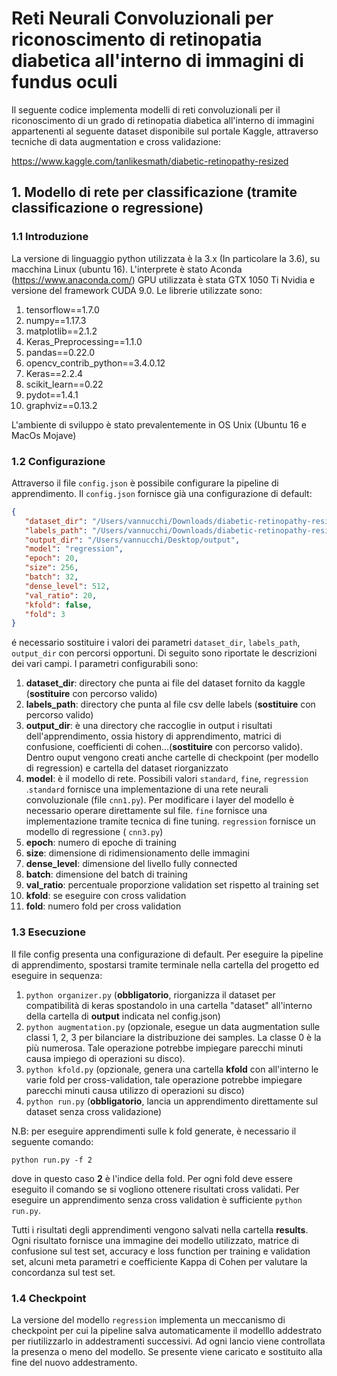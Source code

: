 # Reti Neurali Convoluzionali per riconoscimento di retinopatia diabetica all'interno di immagini di fundus oculi

Il seguente codice implementa modelli di reti convoluzionali per il riconoscimento di un grado di retinopatia diabetica all'interno di immagini appartenenti al seguente dataset disponibile sul portale Kaggle, attraverso tecniche di data augmentation e cross validazione: 

https://www.kaggle.com/tanlikesmath/diabetic-retinopathy-resized

## 1. Modello di rete per classificazione (tramite classificazione o regressione)

### 1.1 Introduzione

La versione di linguaggio python utilizzata è la 3.x (In particolare la 3.6), su macchina Linux (ubuntu 16). L'interprete è stato Aconda (https://www.anaconda.com/)
 GPU utilizzata è stata GTX 1050 Ti Nvidia e versione del framework CUDA 9.0.
Le librerie utilizzate sono:

1) tensorflow==1.7.0
2) numpy==1.17.3
3) matplotlib==2.1.2
4) Keras_Preprocessing==1.1.0
5) pandas==0.22.0
6) opencv_contrib_python==3.4.0.12
7) Keras==2.2.4
8) scikit_learn==0.22
9) pydot==1.4.1
10) graphviz==0.13.2

L'ambiente di sviluppo è stato prevalentemente in OS Unix (Ubuntu 16 e MacOs Mojave)

### 1.2 Configurazione

Attraverso il file `config.json` è possibile configurare la pipeline di apprendimento.
 Il `config.json` fornisce già una configurazione di default:

```json
{
   "dataset_dir": "/Users/vannucchi/Downloads/diabetic-retinopathy-resized/resized_train_cropped/resized_train_cropped",
   "labels_path": "/Users/vannucchi/Downloads/diabetic-retinopathy-resized/trainLabels_cropped.csv",
   "output_dir": "/Users/vannucchi/Desktop/output",
   "model": "regression",
   "epoch": 20,
   "size": 256,
   "batch": 32,
   "dense_level": 512,
   "val_ratio": 20,
   "kfold": false,
   "fold": 3
} 
```
é necessario sostituire i valori dei parametri `dataset_dir`, `labels_path`, `output_dir` con percorsi opportuni. Di seguito sono riportate le descrizioni dei vari campi.
I parametri configurabili sono:

1) **dataset_dir**: directory che punta ai file del dataset fornito da kaggle (**sostituire** con percorso valido)
2) **labels_path**: directory che punta al file csv delle labels (**sostituire** con percorso valido)
3) **output_dir**: è una directory che raccoglie in output i risultati dell'apprendimento, ossia history di apprendimento, matrici di confusione, coefficienti di cohen...(**sostituire** con percorso valido). Dentro ouput vengono creati anche cartelle di checkpoint (per modello di regression) e cartella del dataset riorganizzato
4) **model**: è il modello di rete. Possibili valori `standard`, `fine`, `regression` .`standard` fornisce una implementazione di una rete neurali convoluzionale (file `cnn1.py`). Per modificare i layer del modello è necessario operare direttamente sul file. `fine` fornisce una implementazione tramite tecnica di fine tuning.  `regression` fornisce un modello di regressione ( `cnn3.py`)
5) **epoch**: numero di epoche di training 
6) **size**: dimensione di ridimensionamento delle immagini
7) **dense_level**: dimensione del livello fully connected
8) **batch**: dimensione del batch di training
9) **val_ratio**: percentuale proporzione validation set rispetto al training set
10) **kfold**: se eseguire con cross validation
11) **fold**: numero fold per cross validation

### 1.3 Esecuzione

Il file config presenta una configurazione di default. Per eseguire la pipeline di apprendimento, spostarsi tramite terminale nella cartella del progetto ed eseguire in sequenza: 


1) `python organizer.py` (**obbligatorio**, riorganizza il dataset per compatibilità di keras spostandolo in una cartella "dataset" all'interno della cartella di **output** indicata nel config.json)
2) `python augmentation.py` (opzionale, esegue un data augmentation sulle classi 1, 2, 3 per bilanciare la distribuzione dei samples. La classe 0 è la più numerosa. Tale operazione potrebbe impiegare parecchi minuti causa impiego di operazioni su disco). 
3) `python kfold.py` (opzionale, genera una cartella **kfold** con all'interno le varie fold per cross-validation, tale operazione potrebbe impiegare parecchi minuti causa utilizzo di operazioni su disco)
4) `python run.py` (**obbligatorio**, lancia un apprendimento direttamente sul dataset senza cross validazione)


N.B: per eseguire apprendimenti sulle k fold generate, è necessario il seguente comando:

`python run.py -f 2`

dove in questo caso **2** è l'indice della fold. Per ogni fold deve essere eseguito il comando se si vogliono ottenere risultati cross validati.
Per eseguire un apprendimento senza cross validation è sufficiente `python run.py`.


Tutti i risultati degli apprendimenti vengono salvati nella cartella **results**. Ogni risultato fornisce una immagine dei modello utilizzato, matrice di confusione sul test set, accuracy e loss function per training e validation set, alcuni meta parametri e coefficiente Kappa di Cohen per valutare la concordanza sul test set.

### 1.4 Checkpoint

La versione del modello  `regression` implementa un meccanismo di checkpoint per cui la pipeline salva automaticamente il modelllo addestrato per riutilizzarlo in addestramenti successivi. Ad ogni lancio viene controllata la presenza o meno del modello. Se presente viene caricato e sostituito alla fine del nuovo addestramento.
